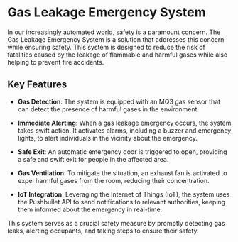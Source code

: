 # Gas Leakage Emergency System

In our increasingly automated world, safety is a paramount concern. The Gas Leakage Emergency System is a solution that addresses this concern while ensuring safety. This system is designed to reduce the risk of fatalities caused by the leakage of flammable and harmful gases while also helping to prevent fire accidents.

## Key Features

- **Gas Detection**: The system is equipped with an MQ3 gas sensor that can detect the presence of harmful gases in the environment.

- **Immediate Alerting**: When a gas leakage emergency occurs, the system takes swift action. It activates alarms, including a buzzer and emergency lights, to alert individuals in the vicinity about the emergency.

- **Safe Exit**: An automatic emergency door is triggered to open, providing a safe and swift exit for people in the affected area.

- **Gas Ventilation**: To mitigate the situation, an exhaust fan is activated to expel harmful gases from the room, reducing their concentration.

- **IoT Integration**: Leveraging the Internet of Things (IoT), the system uses the Pushbullet API to send notifications to relevant authorities, keeping them informed about the emergency in real-time.

This system serves as a crucial safety measure by promptly detecting gas leaks, alerting occupants, and taking steps to ensure their safety.
